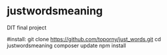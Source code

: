 
# justwordsmeaning
DIT final project

#install:
git clone https://github.com/toporny/just_words.git
cd justwordsmeaning
composer update
npm install

